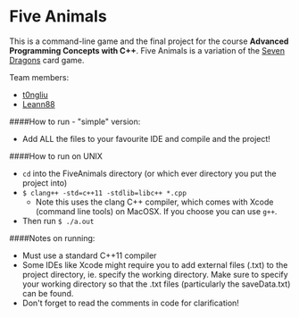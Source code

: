 # Five Animals

This is a command-line game and the final project for the course **Advanced Programming Concepts with C++**. Five Animals is a variation of the [Seven Dragons](http://www.looneylabs.com/games/seven-dragons) card game.

Team members:

* [t0ngliu](https://github.com/t0ngliu "t0ngliu profile")
* [Leann88](https://github.com/Leann88 "Leann88 profile")

####How to run - "simple" version:

* Add ALL the files to your favourite IDE and compile and the project! 

####How to run on UNIX
* `cd` into the FiveAnimals directory (or which ever directory you put the project into)
* `$ clang++ -std=c++11 -stdlib=libc++ *.cpp`
  * Note this uses the clang C++ compiler, which comes with Xcode (command line tools) on MacOSX. If you choose you can use `g++`.
* Then run `$ ./a.out`

####Notes on running:
	
* Must use a standard C++11 compiler 
* Some IDEs like Xcode might require you to add external files (.txt) to the project directory, ie. specify the working directory. Make sure to specify your working directory so that the .txt files (particularly the saveData.txt) can be found.
* Don't forget to read the comments in code for clarification!